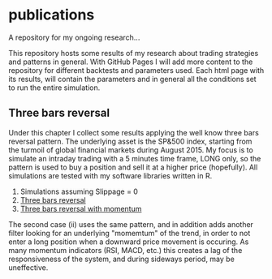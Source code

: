 # publications
A repository for my ongoing research...

This repository hosts some results of my research about trading strategies and patterns in general.
With GitHub Pages I will add more content to the repository for different backtests and parameters used. Each html page with its results, will contain the parameters and in general all the conditions set to run the entire simulation.

## Three bars reversal
Under this chapter I collect some results applying the well know three bars reversal pattern. The underlying asset is the SP&500 index, starting from the turmoil of global financial markets during August 2015. My focus is to simulate an intraday trading with a 5 minutes time frame, LONG only, so the pattern is used to buy a position and sell it at a higher price (hopefully). All simulations are tested with my software libraries written in R.

1. Simulations assuming Slippage = 0
  1. [Three bars reversal](https://nalon99.github.io/publications/setup_3bars_no_slippage.html)
  2. [Three bars reversal with momentum](https://nalon99.github.io/publications/setup_3bars_enhanced_no_slippage.html)

The second case (ii) uses the same pattern, and in addition adds another filter looking for an underlying "momemtum" of the trend, in order to not enter a long position when a downward price movement is occuring.
As many momentum indicators (RSI, MACD, etc.) this creates a lag of the responsiveness of the system, and during sideways period, may be uneffective.
